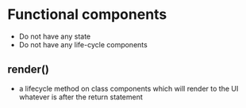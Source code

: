 # Functional components

- Do not have any state
- Do not have any life-cycle components

## render()

- a lifecycle method on class components which will render to the UI whatever is after the return statement
